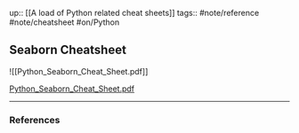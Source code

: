up:: [[A load of Python related cheat sheets]]
tags:: #note/reference #note/cheatsheet #on/Python

## Seaborn Cheatsheet

![[Python_Seaborn_Cheat_Sheet.pdf]]

[Python\_Seaborn\_Cheat\_Sheet.pdf](https://s3.amazonaws.com/assets.datacamp.com/blog_assets/Python_Seaborn_Cheat_Sheet.pdf)

---

### References